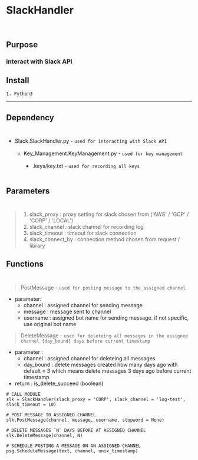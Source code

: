 # SlackHandler</br></br>

## Purpose
### interact with Slack API

## Install
```
1. Python3
```
***
## Dependency</br></br>      
- Slack.SlackHandler.py - `used for interacting with Slack API`</br></br>   
    - Key_Management.KeyManagement.py - `used for key management`</br></br>     
      - .keys/key.txt - ```used for recording all keys```</br></br>

## Parameters</br></br>
>1. slack_proxy : proxy setting for slack chosen from ('AWS' / 'GCP' / 'CORP' / 'LOCAL')
>2. slack_channel    : slack channel for recording log
>3. slack_timeout    : timeout for slack connection
>4. slack_connect_by : connection method chosen from request / library

## Functions</br></br>

>PostMessage - `used for posting message to the assigned channel`
- parameter:
    - channel  : assigned channel for sending message
    - message  : message sent to channel
    - username : assigned bot name for sending message. if not specific, use original bot name

>DeleteMessage - `used for deleteing all messages in the assigned channel {day_bound} days before current timestamp`
- parameter :
    - channel   : assigned channel for deleteing all messages
    - day_bound : delete messages created how many days ago with default = 3 which means delete messages 3 days ago before current timestamp
- return : is_delete_succeed (boolean)

```
# CALL MODULE
slk = SlackHandler(slack_proxy = 'CORP', slack_channel = 'log-test', slack_timeout = 10)

# POST MESSAGE TO ASSIGNED CHANNEL
slk.PostMessage(channel, message, username, stopword = None)

# DELETE MESSAGES `N` DAYS BEFORE AT ASSIGNED CHANNEL
slk.DeleteMessage(channel, N)

# SCHEDULE POSTING A MESSAGE ON AN ASSIGNED CHANNEL
psg.ScheduleMessage(text, channel, unix_timestamp)
```
